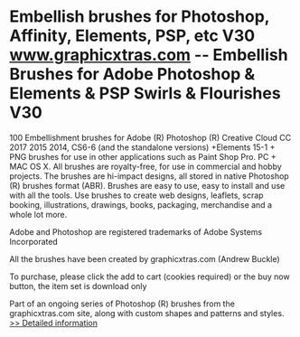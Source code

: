 # Embellish brushes for Photoshop, Affinity, Elements, PSP, etc V30<br />www.graphicxtras.com -- Embellish Brushes for Adobe Photoshop & Elements & PSP Swirls & Flourishes V30

100 Embellishment brushes for Adobe (R) Photoshop (R) Creative Cloud CC 2017 2015 2014, CS6-6 (and the standalone versions) +Elements 15-1 + PNG brushes for use in other applications such as Paint Shop Pro. PC + MAC OS X. All brushes are royalty-free, for use in commercial and hobby projects. The brushes are hi-impact designs, all stored in native Photoshop (R) brushes format (ABR). Brushes are easy to use, easy to install and use with all the tools. Use brushes to create web designs, leaflets, scrap booking, illustrations, drawings, books, packaging, merchandise and a whole lot more.

Adobe and Photoshop are registered trademarks of Adobe Systems Incorporated

All the brushes have been created by graphicxtras.com (Andrew Buckle)

To purchase, please click the add to cart (cookies required) or the buy now button, the item set is download only

Part of an ongoing series of Photoshop (R) brushes from the graphicxtras.com site, along with custom shapes and patterns and styles.<br />[>> Detailed information](https://secure.shareit.com/shareit/product.html?productid=300267952&affiliateid=200057808)